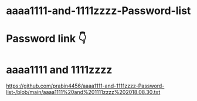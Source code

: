 # aaaa1111-and-1111zzzz-Password-list

# Password link 👇

# aaaa1111 and 1111zzzz

https://github.com/prabin4456/aaaa1111-and-1111zzzz-Password-list-/blob/main/aaaa1111%20and%201111zzzz%202018.08.30.txt

